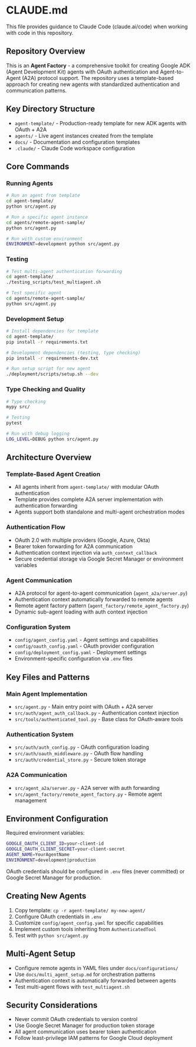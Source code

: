 # CLAUDE.md

This file provides guidance to Claude Code (claude.ai/code) when working with code in this repository.

## Repository Overview

This is an **Agent Factory** - a comprehensive toolkit for creating Google ADK (Agent Development Kit) agents with OAuth authentication and Agent-to-Agent (A2A) protocol support. The repository uses a template-based approach for creating new agents with standardized authentication and communication patterns.

## Key Directory Structure

- `agent-template/` - Production-ready template for new ADK agents with OAuth + A2A
- `agents/` - Live agent instances created from the template
- `docs/` - Documentation and configuration templates
- `.claude/` - Claude Code workspace configuration

## Core Commands

### Running Agents

```bash
# Run an agent from template
cd agent-template/
python src/agent.py

# Run a specific agent instance
cd agents/remote-agent-sample/
python src/agent.py

# Run with custom environment
ENVIRONMENT=development python src/agent.py
```

### Testing

```bash
# Test multi-agent authentication forwarding
cd agent-template/
./testing_scripts/test_multiagent.sh

# Test specific agent
cd agents/remote-agent-sample/
python src/agent.py
```

### Development Setup

```bash
# Install dependencies for template
cd agent-template/
pip install -r requirements.txt

# Development dependencies (testing, type checking)
pip install -r requirements-dev.txt

# Run setup script for new agent
./deployment/scripts/setup.sh --dev
```

### Type Checking and Quality

```bash
# Type checking
mypy src/

# Testing
pytest

# Run with debug logging
LOG_LEVEL=DEBUG python src/agent.py
```

## Architecture Overview

### Template-Based Agent Creation
- All agents inherit from `agent-template/` with modular OAuth authentication
- Template provides complete A2A server implementation with authentication forwarding
- Agents support both standalone and multi-agent orchestration modes

### Authentication Flow
- OAuth 2.0 with multiple providers (Google, Azure, Okta)
- Bearer token forwarding for A2A communication
- Authentication context injection via `auth_context_callback`
- Secure credential storage via Google Secret Manager or environment variables

### Agent Communication
- A2A protocol for agent-to-agent communication (`agent_a2a/server.py`)
- Authentication context automatically forwarded to remote agents
- Remote agent factory pattern (`agent_factory/remote_agent_factory.py`)
- Dynamic sub-agent loading with auth context injection

### Configuration System
- `config/agent_config.yaml` - Agent settings and capabilities
- `config/oauth_config.yaml` - OAuth provider configuration
- `config/deployment_config.yaml` - Deployment settings
- Environment-specific configuration via `.env` files

## Key Files and Patterns

### Main Agent Implementation
- `src/agent.py` - Main entry point with OAuth + A2A server
- `src/auth/agent_auth_callback.py` - Authentication context injection
- `src/tools/authenticated_tool.py` - Base class for OAuth-aware tools

### Authentication System
- `src/auth/auth_config.py` - OAuth configuration loading
- `src/auth/oauth_middleware.py` - OAuth flow handling
- `src/auth/credential_store.py` - Secure token storage

### A2A Communication
- `src/agent_a2a/server.py` - A2A server with auth forwarding
- `src/agent_factory/remote_agent_factory.py` - Remote agent management

## Environment Configuration

Required environment variables:
```bash
GOOGLE_OAUTH_CLIENT_ID=your-client-id
GOOGLE_OAUTH_CLIENT_SECRET=your-client-secret
AGENT_NAME=YourAgentName
ENVIRONMENT=development|production
```

OAuth credentials should be configured in `.env` files (never committed) or Google Secret Manager for production.

## Creating New Agents

1. Copy template: `cp -r agent-template/ my-new-agent/`
2. Configure OAuth credentials in `.env`
3. Customize `config/agent_config.yaml` for specific capabilities
4. Implement custom tools inheriting from `AuthenticatedTool`
5. Test with `python src/agent.py`

## Multi-Agent Setup

- Configure remote agents in YAML files under `docs/configurations/`
- Use `docs/multi_agent_setup.md` for orchestration patterns
- Authentication context is automatically forwarded between agents
- Test multi-agent flows with `test_multiagent.sh`

## Security Considerations

- Never commit OAuth credentials to version control
- Use Google Secret Manager for production token storage
- All agent communication uses bearer token authentication
- Follow least-privilege IAM patterns for Google Cloud deployment